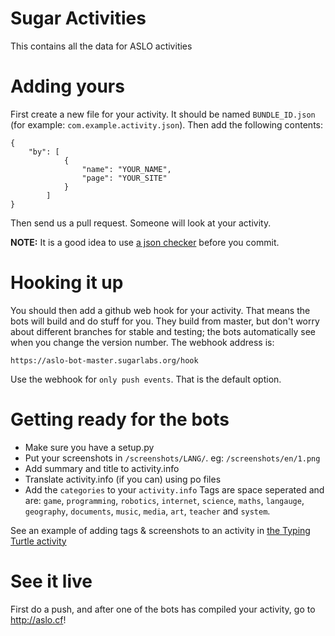 # Sugar Activities

This contains all the data for ASLO activities

# Adding yours

First create a new file for your activity.  It should be named `BUNDLE_ID.json` (for example: `com.example.activity.json`).  Then add the following contents:

    {
        "by": [
                {
                    "name": "YOUR_NAME", 
                    "page": "YOUR_SITE"
                }
            ]
    }

Then send us a pull request. Someone will look at your activity.

**NOTE:** It is a good idea to use [a json checker](http://jsonlint.com/) before you commit.

# Hooking it up

You should then add a github web hook for your activity.
That means the bots will build and do stuff for you.
They build from master, but don't worry about different branches for stable and
testing; the bots automatically see when you change the version number.
The webhook address is:

    https://aslo-bot-master.sugarlabs.org/hook

Use the webhook for `only push events`. That is the default option.

# Getting ready for the bots

* Make sure you have a setup.py
* Put your screenshots in `/screenshots/LANG/`. eg: `/screenshots/en/1.png`
* Add summary and title to activity.info
* Translate activity.info (if you can) using po files
* Add the `categories` to your `activity.info`
  Tags are space seperated and are: `game`, `programming`, `robotics`, `internet`, `science`, `maths`, `langauge`, `geography`, `documents`, `music`, `media`, `art`, `teacher` and `system`.

See an example of adding tags & screenshots to an activity in [the Typing Turtle activity](https://github.com/godiard/typing-turtle-activity/commit/08b381a34ff96e20fb72aa7a52441cc1aae0c757)

# See it live

First do a push, and after one of the bots has compiled your activity, go to http://aslo.cf!
